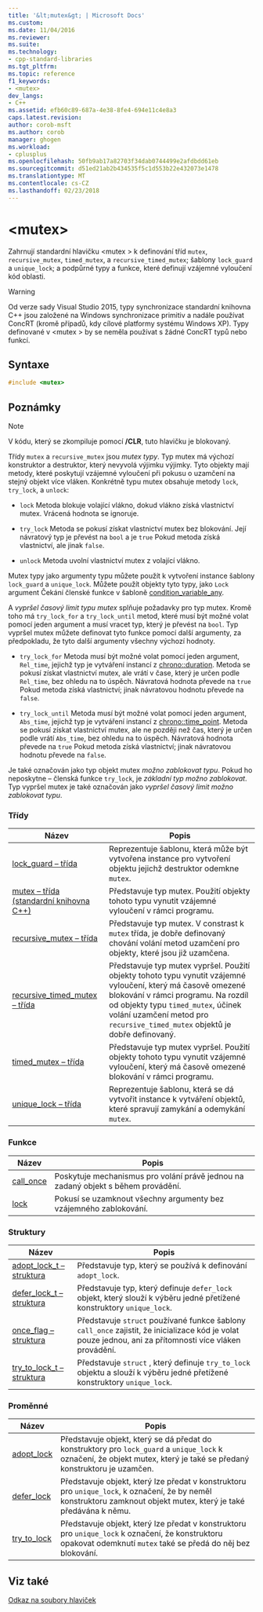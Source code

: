 ```yaml
---
title: '&lt;mutex&gt; | Microsoft Docs'
ms.custom: 
ms.date: 11/04/2016
ms.reviewer: 
ms.suite: 
ms.technology:
- cpp-standard-libraries
ms.tgt_pltfrm: 
ms.topic: reference
f1_keywords:
- <mutex>
dev_langs:
- C++
ms.assetid: efb60c89-687a-4e38-8fe4-694e11c4e8a3
caps.latest.revision: 
author: corob-msft
ms.author: corob
manager: ghogen
ms.workload:
- cplusplus
ms.openlocfilehash: 50fb9ab17a82703f34dab0744499e2afdbdd61eb
ms.sourcegitcommit: d51ed21ab2b434535f5c1d553b22e432073e1478
ms.translationtype: MT
ms.contentlocale: cs-CZ
ms.lasthandoff: 02/23/2018
---
```

# <a name="ltmutexgt"></a>&lt;mutex&gt;
Zahrnují standardní hlavičku \<mutex > k definování tříd `mutex`, `recursive_mutex`, `timed_mutex`, a `recursive_timed_mutex`; šablony `lock_guard` a `unique_lock`; a podpůrné typy a funkce, které definují vzájemné vyloučení kód oblasti.  
  
> [!WARNING]
>  Od verze sady Visual Studio 2015, typy synchronizace standardní knihovna C++ jsou založené na Windows synchronizace primitiv a nadále používat ConcRT (kromě případů, kdy cílové platformy systému Windows XP). Typy definované v \<mutex > by se neměla používat s žádné ConcRT typů nebo funkcí.  
  
## <a name="syntax"></a>Syntaxe  
  
```cpp  
#include <mutex>  
```  
  
## <a name="remarks"></a>Poznámky  
  
> [!NOTE]
>  V kódu, který se zkompiluje pomocí **/CLR**, tuto hlavičku je blokovaný.  
  
 Třídy `mutex` a `recursive_mutex` jsou *mutex typy*. Typ mutex má výchozí konstruktor a destruktor, který nevyvolá výjimku výjimky. Tyto objekty mají metody, které poskytují vzájemné vyloučení při pokusu o uzamčení na stejný objekt více vláken. Konkrétně typu mutex obsahuje metody `lock`, `try_lock`, a `unlock`:  
  
-   `lock` Metoda blokuje volající vlákno, dokud vlákno získá vlastnictví mutex. Vrácená hodnota se ignoruje.  
  
-   `try_lock` Metoda se pokusí získat vlastnictví mutex bez blokování. Její návratový typ je převést na `bool` a je `true` Pokud metoda získá vlastnictví, ale jinak `false`.  
  
-   `unlock` Metoda uvolní vlastnictví mutex z volající vlákno.  
  
 Mutex typy jako argumenty typu můžete použít k vytvoření instance šablony `lock_guard` a `unique_lock`. Můžete použít objekty tyto typy, jako `Lock` argument Čekání členské funkce v šabloně [condition_variable_any](../standard-library/condition-variable-any-class.md).  
  
 A *vypršel časový limit typu mutex* splňuje požadavky pro typ mutex. Kromě toho má `try_lock_for` a `try_lock_until` metod, které musí být možné volat pomocí jeden argument a musí vracet typ, který je převést na `bool`. Typ vypršel mutex můžete definovat tyto funkce pomocí další argumenty, za předpokladu, že tyto další argumenty všechny výchozí hodnoty.  
  
-   `try_lock_for` Metoda musí být možné volat pomocí jeden argument, `Rel_time`, jejichž typ je vytváření instancí z [chrono::duration](../standard-library/duration-class.md). Metoda se pokusí získat vlastnictví mutex, ale vrátí v čase, který je určen podle `Rel_time`, bez ohledu na to úspěch. Návratová hodnota převede na `true` Pokud metoda získá vlastnictví; jinak návratovou hodnotu převede na `false`.  
  
-   `try_lock_until` Metoda musí být možné volat pomocí jeden argument, `Abs_time`, jejichž typ je vytváření instancí z [chrono::time_point](../standard-library/time-point-class.md). Metoda se pokusí získat vlastnictví mutex, ale ne později než čas, který je určen podle vrátí `Abs_time`, bez ohledu na to úspěch. Návratová hodnota převede na `true` Pokud metoda získá vlastnictví; jinak návratovou hodnotu převede na `false`.  
  
 Je také označován jako typ objekt mutex *možno zablokovat typu*. Pokud ho neposkytne – členská funkce `try_lock`, je *základní typ možno zablokovat*. Typ vypršel mutex je také označován jako *vypršel časový limit možno zablokovat typu*.  
  
### <a name="classes"></a>Třídy  
  
|Název|Popis|  
|----------|-----------------|  
|[lock_guard – třída](../standard-library/lock-guard-class.md)|Reprezentuje šablonu, která může být vytvořena instance pro vytvoření objektu jejichž destruktor odemkne `mutex`.|  
|[mutex – třída (standardní knihovna C++)](../standard-library/mutex-class-stl.md)|Představuje typ mutex. Použití objekty tohoto typu vynutit vzájemné vyloučení v rámci programu.|  
|[recursive_mutex – třída](../standard-library/recursive-mutex-class.md)|Představuje typ mutex. V constrast k `mutex` třída, je dobře definovaný chování volání metod uzamčení pro objekty, které jsou již uzamčena.|  
|[recursive_timed_mutex – třída](../standard-library/recursive-timed-mutex-class.md)|Představuje typ mutex vypršel. Použití objekty tohoto typu vynutit vzájemné vyloučení, který má časově omezené blokování v rámci programu. Na rozdíl od objekty typu `timed_mutex`, účinek volání uzamčení metod pro `recursive_timed_mutex` objektů je dobře definovaný.|  
|[timed_mutex – třída](../standard-library/timed-mutex-class.md)|Představuje typ mutex vypršel. Použití objekty tohoto typu vynutit vzájemné vyloučení, který má časově omezené blokování v rámci programu.|  
|[unique_lock – třída](../standard-library/unique-lock-class.md)|Reprezentuje šablonu, která se dá vytvořit instance k vytváření objektů, které spravují zamykání a odemykání `mutex`.|  
  
### <a name="functions"></a>Funkce  
  
|Název|Popis|  
|----------|-----------------|  
|[call_once](../standard-library/mutex-functions.md#call_once)|Poskytuje mechanismus pro volání právě jednou na zadaný objekt s během provádění.|  
|[lock](../standard-library/mutex-functions.md#lock)|Pokusí se uzamknout všechny argumenty bez vzájemného zablokování.|  
  
### <a name="structs"></a>Struktury  
  
|Název|Popis|  
|----------|-----------------|  
|[adopt_lock_t – struktura](../standard-library/adopt-lock-t-structure.md)|Představuje typ, který se používá k definování `adopt_lock`.|  
|[defer_lock_t – struktura](../standard-library/defer-lock-t-structure.md)|Představuje typ, který definuje `defer_lock` objekt, který slouží k výběru jedné přetížené konstruktory `unique_lock`.|  
|[once_flag – struktura](../standard-library/once-flag-structure.md)|Představuje `struct` používané funkce šablony `call_once` zajistit, že inicializace kód je volat pouze jednou, ani za přítomnosti více vláken provádění.|  
|[try_to_lock_t – struktura](../standard-library/try-to-lock-t-structure.md)|Představuje `struct` , který definuje `try_to_lock` objektu a slouží k výběru jedné přetížené konstruktory `unique_lock`.|  
  
### <a name="variables"></a>Proměnné  
  
|Název|Popis|  
|----------|-----------------|  
|[adopt_lock](../standard-library/mutex-functions.md#adopt_lock)|Představuje objekt, který se dá předat do konstruktory pro `lock_guard` a `unique_lock` k označení, že objekt mutex, který je také se předaný konstruktoru je uzamčen.|  
|[defer_lock](../standard-library/mutex-functions.md#defer_lock)|Představuje objekt, který lze předat v konstruktoru pro `unique_lock`, k označení, že by neměl konstruktoru zamknout objekt mutex, který je také předávána k němu.|  
|[try_to_lock](../standard-library/mutex-functions.md#try_to_lock)|Představuje objekt, který lze předat v konstruktoru pro `unique_lock` k označení, že konstruktoru opakovat odemknutí `mutex` také se předá do něj bez blokování.|  
  
## <a name="see-also"></a>Viz také  
 [Odkaz na soubory hlaviček](../standard-library/cpp-standard-library-header-files.md)



